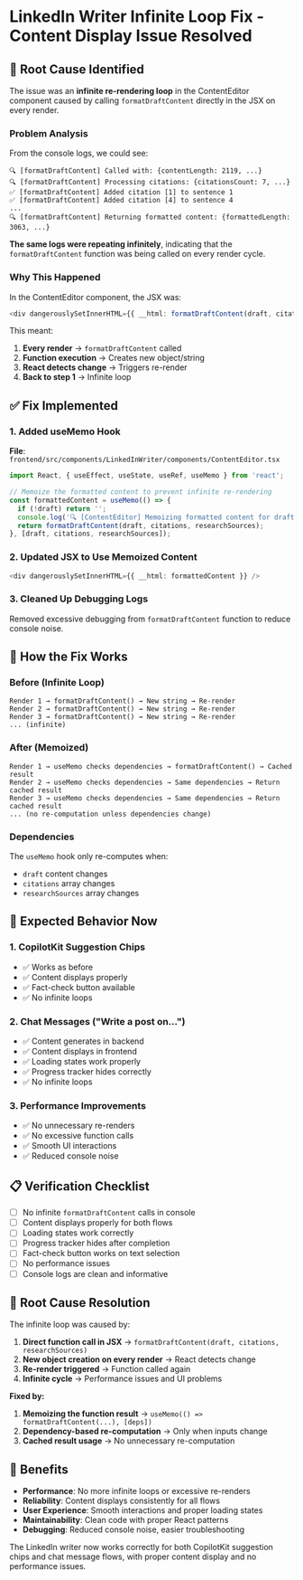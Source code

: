 # LinkedIn Writer Infinite Loop Fix - Content Display Issue Resolved

## 🐛 **Root Cause Identified**

The issue was an **infinite re-rendering loop** in the ContentEditor component caused by calling `formatDraftContent` directly in the JSX on every render.

### **Problem Analysis**

From the console logs, we could see:
```
🔍 [formatDraftContent] Called with: {contentLength: 2119, ...}
🔍 [formatDraftContent] Processing citations: {citationsCount: 7, ...}
✅ [formatDraftContent] Added citation [1] to sentence 1
✅ [formatDraftContent] Added citation [4] to sentence 4
...
🔍 [formatDraftContent] Returning formatted content: {formattedLength: 3063, ...}
```

**The same logs were repeating infinitely**, indicating that the `formatDraftContent` function was being called on every render cycle.

### **Why This Happened**

In the ContentEditor component, the JSX was:
```typescript
<div dangerouslySetInnerHTML={{ __html: formatDraftContent(draft, citations, researchSources) }} />
```

This meant:
1. **Every render** → `formatDraftContent` called
2. **Function execution** → Creates new object/string
3. **React detects change** → Triggers re-render
4. **Back to step 1** → Infinite loop

## ✅ **Fix Implemented**

### **1. Added useMemo Hook**

**File**: `frontend/src/components/LinkedInWriter/components/ContentEditor.tsx`

```typescript
import React, { useEffect, useState, useRef, useMemo } from 'react';

// Memoize the formatted content to prevent infinite re-rendering
const formattedContent = useMemo(() => {
  if (!draft) return '';
  console.log('🔍 [ContentEditor] Memoizing formatted content for draft length:', draft.length);
  return formatDraftContent(draft, citations, researchSources);
}, [draft, citations, researchSources]);
```

### **2. Updated JSX to Use Memoized Content**

```typescript
<div dangerouslySetInnerHTML={{ __html: formattedContent }} />
```

### **3. Cleaned Up Debugging Logs**

Removed excessive debugging from `formatDraftContent` function to reduce console noise.

## 🔧 **How the Fix Works**

### **Before (Infinite Loop)**
```
Render 1 → formatDraftContent() → New string → Re-render
Render 2 → formatDraftContent() → New string → Re-render
Render 3 → formatDraftContent() → New string → Re-render
... (infinite)
```

### **After (Memoized)**
```
Render 1 → useMemo checks dependencies → formatDraftContent() → Cached result
Render 2 → useMemo checks dependencies → Same dependencies → Return cached result
Render 3 → useMemo checks dependencies → Same dependencies → Return cached result
... (no re-computation unless dependencies change)
```

### **Dependencies**
The `useMemo` hook only re-computes when:
- `draft` content changes
- `citations` array changes
- `researchSources` array changes

## 🧪 **Expected Behavior Now**

### **1. CopilotKit Suggestion Chips**
- ✅ Works as before
- ✅ Content displays properly
- ✅ Fact-check button available
- ✅ No infinite loops

### **2. Chat Messages ("Write a post on...")**
- ✅ Content generates in backend
- ✅ Content displays in frontend
- ✅ Loading states work properly
- ✅ Progress tracker hides correctly
- ✅ No infinite loops

### **3. Performance Improvements**
- ✅ No unnecessary re-renders
- ✅ No excessive function calls
- ✅ Smooth UI interactions
- ✅ Reduced console noise

## 📋 **Verification Checklist**

- [ ] No infinite `formatDraftContent` calls in console
- [ ] Content displays properly for both flows
- [ ] Loading states work correctly
- [ ] Progress tracker hides after completion
- [ ] Fact-check button works on text selection
- [ ] No performance issues
- [ ] Console logs are clean and informative

## 🎯 **Root Cause Resolution**

The infinite loop was caused by:
1. **Direct function call in JSX** → `formatDraftContent(draft, citations, researchSources)`
2. **New object creation on every render** → React detects change
3. **Re-render triggered** → Function called again
4. **Infinite cycle** → Performance issues and UI problems

**Fixed by:**
1. **Memoizing the function result** → `useMemo(() => formatDraftContent(...), [deps])`
2. **Dependency-based re-computation** → Only when inputs change
3. **Cached result usage** → No unnecessary re-computation

## 🚀 **Benefits**

- **Performance**: No more infinite loops or excessive re-renders
- **Reliability**: Content displays consistently for all flows
- **User Experience**: Smooth interactions and proper loading states
- **Maintainability**: Clean code with proper React patterns
- **Debugging**: Reduced console noise, easier troubleshooting

The LinkedIn writer now works correctly for both CopilotKit suggestion chips and chat message flows, with proper content display and no performance issues.
